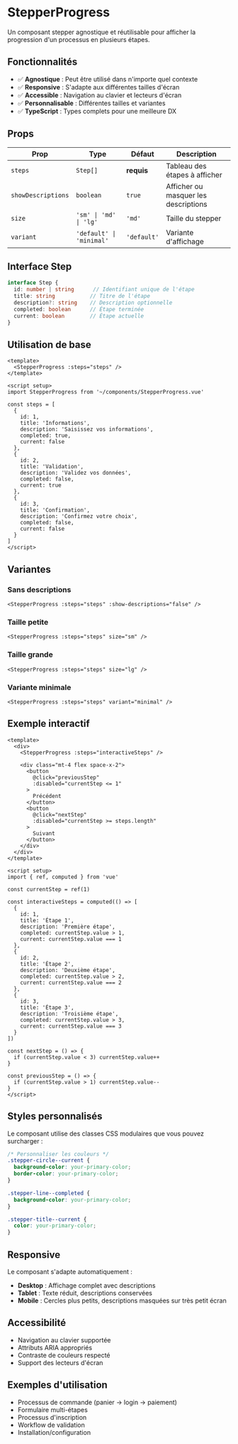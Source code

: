# StepperProgress

Un composant stepper agnostique et réutilisable pour afficher la progression d'un processus en plusieurs étapes.

## Fonctionnalités

- ✅ **Agnostique** : Peut être utilisé dans n'importe quel contexte
- ✅ **Responsive** : S'adapte aux différentes tailles d'écran
- ✅ **Accessible** : Navigation au clavier et lecteurs d'écran
- ✅ **Personnalisable** : Différentes tailles et variantes
- ✅ **TypeScript** : Types complets pour une meilleure DX

## Props

| Prop | Type | Défaut | Description |
|------|------|--------|-------------|
| `steps` | `Step[]` | **requis** | Tableau des étapes à afficher |
| `showDescriptions` | `boolean` | `true` | Afficher ou masquer les descriptions |
| `size` | `'sm' \| 'md' \| 'lg'` | `'md'` | Taille du stepper |
| `variant` | `'default' \| 'minimal'` | `'default'` | Variante d'affichage |

## Interface Step

```typescript
interface Step {
  id: number | string      // Identifiant unique de l'étape
  title: string           // Titre de l'étape
  description?: string    // Description optionnelle
  completed: boolean      // Étape terminée
  current: boolean        // Étape actuelle
}
```

## Utilisation de base

```vue
<template>
  <StepperProgress :steps="steps" />
</template>

<script setup>
import StepperProgress from '~/components/StepperProgress.vue'

const steps = [
  {
    id: 1,
    title: 'Informations',
    description: 'Saisissez vos informations',
    completed: true,
    current: false
  },
  {
    id: 2,
    title: 'Validation',
    description: 'Validez vos données',
    completed: false,
    current: true
  },
  {
    id: 3,
    title: 'Confirmation',
    description: 'Confirmez votre choix',
    completed: false,
    current: false
  }
]
</script>
```

## Variantes

### Sans descriptions
```vue
<StepperProgress :steps="steps" :show-descriptions="false" />
```

### Taille petite
```vue
<StepperProgress :steps="steps" size="sm" />
```

### Taille grande
```vue
<StepperProgress :steps="steps" size="lg" />
```

### Variante minimale
```vue
<StepperProgress :steps="steps" variant="minimal" />
```

## Exemple interactif

```vue
<template>
  <div>
    <StepperProgress :steps="interactiveSteps" />
    
    <div class="mt-4 flex space-x-2">
      <button 
        @click="previousStep" 
        :disabled="currentStep <= 1"
      >
        Précédent
      </button>
      <button 
        @click="nextStep" 
        :disabled="currentStep >= steps.length"
      >
        Suivant
      </button>
    </div>
  </div>
</template>

<script setup>
import { ref, computed } from 'vue'

const currentStep = ref(1)

const interactiveSteps = computed(() => [
  {
    id: 1,
    title: 'Étape 1',
    description: 'Première étape',
    completed: currentStep.value > 1,
    current: currentStep.value === 1
  },
  {
    id: 2,
    title: 'Étape 2',
    description: 'Deuxième étape',
    completed: currentStep.value > 2,
    current: currentStep.value === 2
  },
  {
    id: 3,
    title: 'Étape 3',
    description: 'Troisième étape',
    completed: currentStep.value > 3,
    current: currentStep.value === 3
  }
])

const nextStep = () => {
  if (currentStep.value < 3) currentStep.value++
}

const previousStep = () => {
  if (currentStep.value > 1) currentStep.value--
}
</script>
```

## Styles personnalisés

Le composant utilise des classes CSS modulaires que vous pouvez surcharger :

```css
/* Personnaliser les couleurs */
.stepper-circle--current {
  background-color: your-primary-color;
  border-color: your-primary-color;
}

.stepper-line--completed {
  background-color: your-primary-color;
}

.stepper-title--current {
  color: your-primary-color;
}
```

## Responsive

Le composant s'adapte automatiquement :
- **Desktop** : Affichage complet avec descriptions
- **Tablet** : Texte réduit, descriptions conservées
- **Mobile** : Cercles plus petits, descriptions masquées sur très petit écran

## Accessibilité

- Navigation au clavier supportée
- Attributs ARIA appropriés
- Contraste de couleurs respecté
- Support des lecteurs d'écran

## Exemples d'utilisation

- Processus de commande (panier → login → paiement)
- Formulaire multi-étapes
- Processus d'inscription
- Workflow de validation
- Installation/configuration
